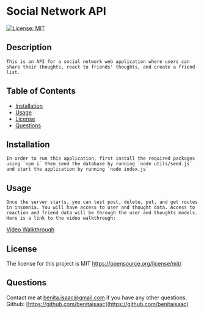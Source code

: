# Social Network API
  [![License: MIT](https://img.shields.io/badge/License-MIT-yellow.svg)](https://opensource.org/licenses/MIT)

## Description 
    This is an API for a social network web application where users can share their thoughts, react to friends' thoughts, and create a friend list. 
## Table of Contents
- [Installation](#installation)
- [Usage](#usage)
- [License](#license)
- [Questions](#questions)
## Installation
    In order to run this application, first install the required packages using `npm i` then seed the database by running `node utils/seed.js` and start the application by running `node index.js` 
## Usage
    Once the server starts, you can test post, delete, put, and get routes in insomnia. You will have access to user and thought data. Access to reaction and friend data will be through the user and thoughts models.
    Here is a link to the video walkthrough: 

[Video Walkthrough](https://drive.google.com/file/d/1pS4KAFKXR14PTUE-Bzh5Z5Trnmhb16Mx/view)

## License
The license for this project is MIT
https://opensource.org/license/mit/

    
## Questions
  Contact me at benita.isaac@gmail.com if you have any other questions. Github: 
[https://github.com/benitaisaac](https://github.com/benitaisaac)
    